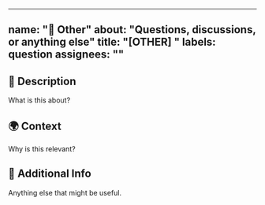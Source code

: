 
---
name: "📌 Other"
about: "Questions, discussions, or anything else"
title: "[OTHER] "
labels: question
assignees: ""
---

## 📌 Description
What is this about?

## 🌍 Context
Why is this relevant?

## 📎 Additional Info
Anything else that might be useful.
